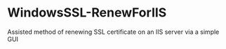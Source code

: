 # WindowsSSL-RenewForIIS

Assisted method of renewing SSL certificate on an IIS server via a simple GUI
